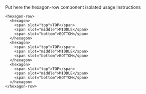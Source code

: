 Put here the hexagon-row component isolated usage instructions

    <hexagon-row>
      <hexagon>
        <span slot="top">TOP</span>
        <span slot="middle">MIDDLE</span>
        <span slot="bottom">BOTTOM</span>
      </hexagon>
      <hexagon>
        <span slot="top">TOP</span>
        <span slot="middle">MIDDLE</span>
        <span slot="bottom">BOTTOM</span>
      </hexagon>
      <hexagon>
        <span slot="top">TOP</span>
        <span slot="middle">MIDDLE</span>
        <span slot="bottom">BOTTOM</span>
      </hexagon>
    </hexagon-row>
